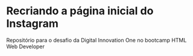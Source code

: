 # Recriando a página inicial do Instagram

Repositório para o desafio da Digital Innovation One no bootcamp HTML Web Developer

